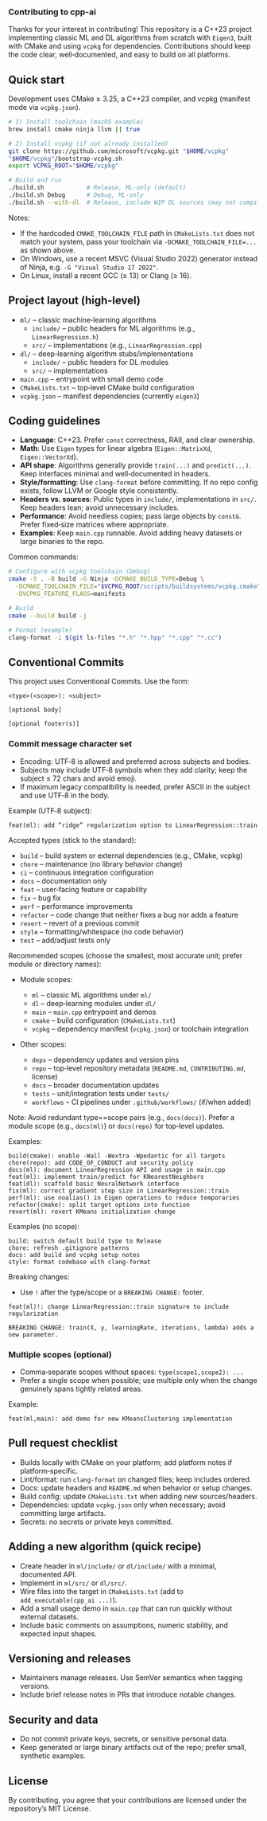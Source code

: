 ### Contributing to cpp-ai

Thanks for your interest in contributing! This repository is a C++23 project implementing classic ML and DL algorithms from scratch with `Eigen3`, built with CMake and using `vcpkg` for dependencies. Contributions should keep the code clear, well‑documented, and easy to build on all platforms.

## Quick start

Development uses CMake ≥ 3.25, a C++23 compiler, and vcpkg (manifest mode via `vcpkg.json`).

```bash
# 1) Install toolchain (macOS example)
brew install cmake ninja llvm || true

# 2) Install vcpkg (if not already installed)
git clone https://github.com/microsoft/vcpkg.git "$HOME/vcpkg"
"$HOME/vcpkg"/bootstrap-vcpkg.sh
export VCPKG_ROOT="$HOME/vcpkg"

# Build and run
./build.sh            # Release, ML-only (default)
./build.sh Debug      # Debug, ML-only
./build.sh --with-dl  # Release, include WIP DL sources (may not compile yet)
```

Notes:
- If the hardcoded `CMAKE_TOOLCHAIN_FILE` path in `CMakeLists.txt` does not match your system, pass your toolchain via `-DCMAKE_TOOLCHAIN_FILE=...` as shown above.
- On Windows, use a recent MSVC (Visual Studio 2022) generator instead of Ninja, e.g. `-G "Visual Studio 17 2022"`.
- On Linux, install a recent GCC (≥ 13) or Clang (≥ 16).

## Project layout (high-level)

- `ml/` – classic machine‑learning algorithms
  - `include/` – public headers for ML algorithms (e.g., `LinearRegression.h`)
  - `src/` – implementations (e.g., `LinearRegression.cpp`)
- `dl/` – deep‑learning algorithm stubs/implementations
  - `include/` – public headers for DL modules
  - `src/` – implementations
- `main.cpp` – entrypoint with small demo code
- `CMakeLists.txt` – top‑level CMake build configuration
- `vcpkg.json` – manifest dependencies (currently `eigen3`)

## Coding guidelines

- **Language**: C++23. Prefer `const` correctness, RAII, and clear ownership.
- **Math**: Use `Eigen` types for linear algebra (`Eigen::MatrixXd`, `Eigen::VectorXd`).
- **API shape**: Algorithms generally provide `train(...)` and `predict(...)`. Keep interfaces minimal and well‑documented in headers.
- **Style/formatting**: Use `clang-format` before committing. If no repo config exists, follow LLVM or Google style consistently.
- **Headers vs. sources**: Public types in `include/`, implementations in `src/`. Keep headers lean; avoid unnecessary includes.
- **Performance**: Avoid needless copies; pass large objects by `const&`. Prefer fixed‑size matrices where appropriate.
- **Examples**: Keep `main.cpp` runnable. Avoid adding heavy datasets or large binaries to the repo.

Common commands:

```bash
# Configure with vcpkg toolchain (Debug)
cmake -S . -B build -G Ninja -DCMAKE_BUILD_TYPE=Debug \
  -DCMAKE_TOOLCHAIN_FILE="$VCPKG_ROOT/scripts/buildsystems/vcpkg.cmake" \
  -DVCPKG_FEATURE_FLAGS=manifests

# Build
cmake --build build -j

# Format (example)
clang-format -i $(git ls-files "*.h" "*.hpp" "*.cpp" "*.cc")
```

## Conventional Commits

This project uses Conventional Commits. Use the form:

```
<type>(<scope>): <subject>

[optional body]

[optional footer(s)]
```

### Commit message character set

- Encoding: UTF‑8 is allowed and preferred across subjects and bodies.
- Subjects may include UTF‑8 symbols when they add clarity; keep the subject ≤ 72 chars and avoid emoji.
- If maximum legacy compatibility is needed, prefer ASCII in the subject and use UTF‑8 in the body.

Example (UTF‑8 subject):

```
feat(ml): add “ridge” regularization option to LinearRegression::train
```

Accepted types (stick to the standard):

- `build` – build system or external dependencies (e.g., CMake, vcpkg)
- `chore` – maintenance (no library behavior change)
- `ci` – continuous integration configuration
- `docs` – documentation only
- `feat` – user‑facing feature or capability
- `fix` – bug fix
- `perf` – performance improvements
- `refactor` – code change that neither fixes a bug nor adds a feature
- `revert` – revert of a previous commit
- `style` – formatting/whitespace (no code behavior)
- `test` – add/adjust tests only

Recommended scopes (choose the smallest, most accurate unit; prefer module or directory names):

- Module scopes:
  - `ml` – classic ML algorithms under `ml/`
  - `dl` – deep‑learning modules under `dl/`
  - `main` – `main.cpp` entrypoint and demos
  - `cmake` – build configuration (`CMakeLists.txt`)
  - `vcpkg` – dependency manifest (`vcpkg.json`) or toolchain integration

- Other scopes:
  - `deps` – dependency updates and version pins
  - `repo` – top‑level repository metadata (`README.md`, `CONTRIBUTING.md`, license)
  - `docs` – broader documentation updates
  - `tests` – unit/integration tests under `tests/`
  - `workflows` – CI pipelines under `.github/workflows/` (if/when added)

Note: Avoid redundant type==scope pairs (e.g., `docs(docs)`). Prefer a module scope (e.g., `docs(ml)`) or `docs(repo)` for top‑level updates.

Examples:

```text
build(cmake): enable -Wall -Wextra -Wpedantic for all targets
chore(repo): add CODE_OF_CONDUCT and security policy
docs(ml): document LinearRegression API and usage in main.cpp
feat(ml): implement train/predict for KNearestNeighbors
feat(dl): scaffold basic NeuralNetwork interface
fix(ml): correct gradient step size in LinearRegression::train
perf(ml): use noalias() in Eigen operations to reduce temporaries
refactor(cmake): split target options into function
revert(ml): revert KMeans initialization change
```

Examples (no scope):

```text
build: switch default build type to Release
chore: refresh .gitignore patterns
docs: add build and vcpkg setup notes
style: format codebase with clang-format
```

Breaking changes:

- Use `!` after the type/scope or a `BREAKING CHANGE:` footer.

```text
feat(ml)!: change LinearRegression::train signature to include regularization

BREAKING CHANGE: train(X, y, learningRate, iterations, lambda) adds a new parameter.
```

### Multiple scopes (optional)

- Comma‑separate scopes without spaces: `type(scope1,scope2): ...`
- Prefer a single scope when possible; use multiple only when the change genuinely spans tightly related areas.

Example:

```text
feat(ml,main): add demo for new KMeansClustering implementation
```

## Pull request checklist

- Builds locally with CMake on your platform; add platform notes if platform‑specific.
- Lint/format: run `clang-format` on changed files; keep includes ordered.
- Docs: update headers and `README.md` when behavior or setup changes.
- Build config: update `CMakeLists.txt` when adding new sources/headers.
- Dependencies: update `vcpkg.json` only when necessary; avoid committing large artifacts.
- Secrets: no secrets or private keys committed.

## Adding a new algorithm (quick recipe)

- Create header in `ml/include/` or `dl/include/` with a minimal, documented API.
- Implement in `ml/src/` or `dl/src/`.
- Wire files into the target in `CMakeLists.txt` (add to `add_executable(cpp_ai ...)`).
- Add a small usage demo in `main.cpp` that can run quickly without external datasets.
- Include basic comments on assumptions, numeric stability, and expected input shapes.

## Versioning and releases

- Maintainers manage releases. Use SemVer semantics when tagging versions.
- Include brief release notes in PRs that introduce notable changes.

## Security and data

- Do not commit private keys, secrets, or sensitive personal data.
- Keep generated or large binary artifacts out of the repo; prefer small, synthetic examples.

## License

By contributing, you agree that your contributions are licensed under the repository’s MIT License.
